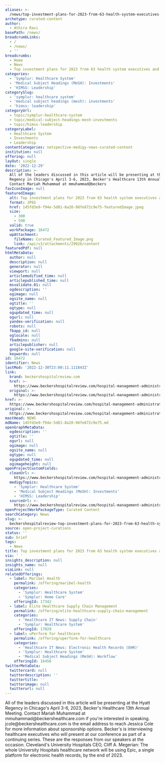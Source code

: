 ```yaml
---
aliases: >-
  /news/top-investment-plans-for-2023-from-63-health-system-executives-and-leaders
archetype: curated-content
author:
  - Athira Ravi
basePath: /news/
breadcrumbLinks:
  - /
  - /news/
  - ''
breadcrumbs:
  - Home
  - News
  - Top investment plans for 2023 from 63 health system executives and leaders
categories:
  - 'Symplur: Healthcare System'
  - 'Medical Subject Headings (MeSH): Investments'
  - 'HIMSS: Leadership'
categorySlug:
  - 'symplur: healthcare system'
  - 'medical subject headings (mesh): investments'
  - 'himss: leadership'
categoryUrl:
  - topic/symplur-healthcare-system
  - topic/medical-subject-headings-mesh-investments
  - topic/himss-leadership
categoryLabel:
  - Healthcare System
  - Investments
  - Leadership
contentCategories: netspective-medigy-news-curated-content
institution: null
offering: null
layOut: single
date: '2022-12-29'
description: >-
  All of the leaders discussed in this article will be presenting at the Hyatt
  Regency in Chicago's April 3-6, 2023, Becker's Healthcare 13th Annual Meeting.
  Contact Mariah Muhammad at mmuhammad@beckers
favIconImage: null
featuredImage:
  alt: Top investment plans for 2023 from 63 health system executives and leaders
  format: JPEG
  href: 145fd3e9-f94e-5d81-8a20-98fe872c9e75-featuredImage.jpeg
  size:
    - 300
    - 590
  valid: true
  workPackage: 16472
  wpAttachment:
    fileName: Curated_Featured_Image.png
    link: /api/v3/attachments/29926/content
featuredPdf: null
htmlMetaData:
  author: null
  description: null
  generator: null
  viewport: null
  articlemodified_time: null
  articlepublished_time: null
  msvalidate.01: null
  ogdescription: ''
  ogimage: null
  ogsite_name: null
  ogtitle: ''
  ogtype: null
  ogupdated_time: null
  ogurl: null
  yandex-verification: null
  robots: null
  fbapp_id: null
  oglocale: null
  fbadmins: null
  articlepublisher: null
  google-site-verification: null
  keywords: null
id: 16472
identifier: News
lastMod: '2022-12-30T23:00:11.111843Z'
link:
  brand: beckershospitalreview.com
  href: >-
    https://www.beckershospitalreview.com/hospital-management-administration/top-investment-plans-for-2023-from-63-health-system-executives-and-leaders.html
  original: >-
    https://www.beckershospitalreview.com/hospital-management-administration/top-investment-plans-for-2023-from-63-health-system-executives-and-leaders.html
href: >-
  https://www.beckershospitalreview.com/hospital-management-administration/top-investment-plans-for-2023-from-63-health-system-executives-and-leaders.html
original: >-
  https://www.beckershospitalreview.com/hospital-management-administration/top-investment-plans-for-2023-from-63-health-system-executives-and-leaders.html
mastHead: NEWS
mdName: 145fd3e9-f94e-5d81-8a20-98fe872c9e75.md
openGraphMetaData:
  ogdescription: ''
  ogtitle: ''
  ogurl: null
  ogimage: null
  ogsite_name: null
  ogtype: null
  ogupdated_time: null
  ogimageheight: null
openProjectCustomFields:
  cleanUrl: >-
    https://www.beckershospitalreview.com/hospital-management-administration/top-investment-plans-for-2023-from-63-health-system-executives-and-leaders.html
  medigyTopics:
    - 'Symplur: Healthcare System'
    - 'Medical Subject Headings (MeSH): Investments'
    - 'HIMSS: Leadership'
  sourceUrl: >-
    https://www.beckershospitalreview.com/hospital-management-administration/top-investment-plans-for-2023-from-63-health-system-executives-and-leaders.html
openProjectWorkPackageType: Curated Content
searchCategory: News
slug: >-
  beckershospitalreview-top-investment-plans-for-2023-from-63-health-system-executives-and-leaders
source: open-project-curations
status: ''
sub: brief
tags:
  - News
title: Top investment plans for 2023 from 63 health system executives and leaders
via: ' '
insights_description: null
insights_name: null
viaLink: null
relatedOfferings:
  - label: Maribel Health
    permalink: /offering/maribel-health
    categories:
      - 'Symplur: Healthcare System'
      - 'Symplur: Home Care'
    offeringId: 17342
  - label: Elite Healthcare Supply Chain Management
    permalink: /offering/elite-healthcare-supply-chain-management
    categories:
      - 'Healthcare IT News: Supply Chain'
      - 'Symplur: Healthcare System'
    offeringId: 17029
  - label: uPerform for healthcare
    permalink: /offering/uperform-for-healthcare
    categories:
      - 'Healthcare IT News: Electronic Health Records (EHR)'
      - 'Symplur: Healthcare System'
      - 'Medical Subject Headings (MeSH): Workflow'
    offeringId: 16456
twitterMetaData:
  twittercard: null
  twitterdescription: ''
  twittertitle: ''
  twitterimage: null
  twitterurl: null
---
```

<p>All of the leaders discussed in this article will be presenting at the Hyatt Regency in Chicago's April 3-6, 2023, Becker's Healthcare 13th Annual Meeting. Contact Mariah Muhammad at mmuhammad@beckershealthcare.com if you're interested in speaking. jcole@beckershealthcare.com is the email address to reach Jessica Cole for more information about sponsorship options. Becker's is interviewing healthcare executives who will present at our conference as part of a continuing series. These are the responses from our speakers at the occasion. Cleveland's University Hospitals CEO, Cliff A. Megerian: The whole University Hospitals healthcare network will be using Epic, a single platform for electronic health records, by the end of 2023.</p>